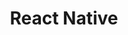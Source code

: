 ---
title: "React Native"
color: "#61dafb"
background: "transparent"
description: React Native là một framework phát triển ứng dụng di động dựa trên React, code trên React Native có thể chạy trên cả iOS và Android, giúp tiết kiệm thời gian và chi phí phát triển ứng dụng di động, đồng thời giúp tối ưu hóa hiệu suất ứng dụng, giảm thiểu lỗi, tăng cường trải nghiệm người dùng, và giảm chi phí bảo trì, được phát triển bởi Facebook.
logo: ""
---